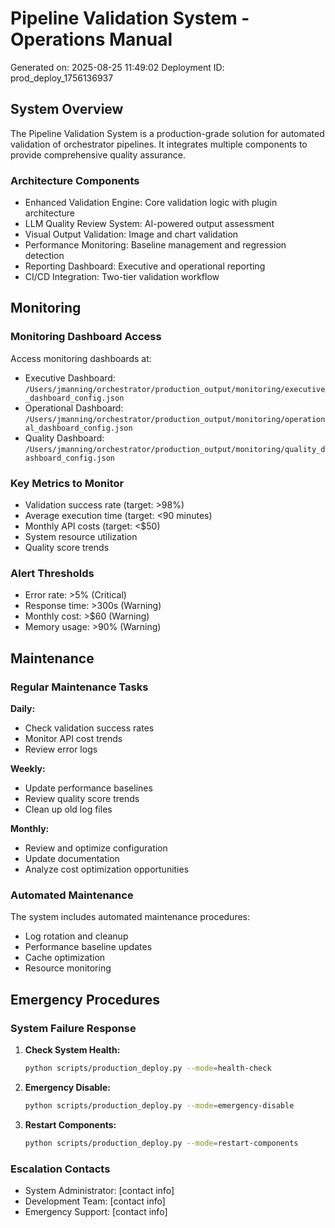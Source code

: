 # Pipeline Validation System - Operations Manual

Generated on: 2025-08-25 11:49:02
Deployment ID: prod_deploy_1756136937

## System Overview

The Pipeline Validation System is a production-grade solution
for automated validation of orchestrator pipelines. It integrates multiple
components to provide comprehensive quality assurance.

### Architecture Components
- Enhanced Validation Engine: Core validation logic with plugin architecture
- LLM Quality Review System: AI-powered output assessment
- Visual Output Validation: Image and chart validation
- Performance Monitoring: Baseline management and regression detection
- Reporting Dashboard: Executive and operational reporting
- CI/CD Integration: Two-tier validation workflow

## Monitoring

### Monitoring Dashboard Access

Access monitoring dashboards at:
- Executive Dashboard: `/Users/jmanning/orchestrator/production_output/monitoring/executive_dashboard_config.json`
- Operational Dashboard: `/Users/jmanning/orchestrator/production_output/monitoring/operational_dashboard_config.json`
- Quality Dashboard: `/Users/jmanning/orchestrator/production_output/monitoring/quality_dashboard_config.json`

### Key Metrics to Monitor
- Validation success rate (target: >98%)
- Average execution time (target: <90 minutes)
- Monthly API costs (target: <$50)
- System resource utilization
- Quality score trends

### Alert Thresholds
- Error rate: >5% (Critical)
- Response time: >300s (Warning)
- Monthly cost: >$60 (Warning)
- Memory usage: >90% (Warning)

## Maintenance

### Regular Maintenance Tasks

**Daily:**
- Check validation success rates
- Monitor API cost trends
- Review error logs

**Weekly:**
- Update performance baselines
- Review quality score trends
- Clean up old log files

**Monthly:**
- Review and optimize configuration
- Update documentation
- Analyze cost optimization opportunities

### Automated Maintenance

The system includes automated maintenance procedures:
- Log rotation and cleanup
- Performance baseline updates
- Cache optimization
- Resource monitoring

## Emergency Procedures

### System Failure Response

1. **Check System Health:**
   ```bash
   python scripts/production_deploy.py --mode=health-check
   ```

2. **Emergency Disable:**
   ```bash
   python scripts/production_deploy.py --mode=emergency-disable
   ```

3. **Restart Components:**
   ```bash
   python scripts/production_deploy.py --mode=restart-components
   ```

### Escalation Contacts
- System Administrator: [contact info]
- Development Team: [contact info]
- Emergency Support: [contact info]

